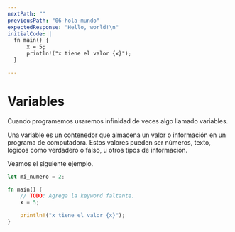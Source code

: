 ```yaml
---
nextPath: ""
previousPath: "06-hola-mundo"
expectedResponse: "Hello, world!\n"
initialCode: |
  fn main() {
      x = 5;
      println!("x tiene el valor {x}");
  }

---
```


# Variables

Cuando programemos usaremos infinidad de veces algo llamado variables.

Una variable es un contenedor que almacena un valor o información en un programa de computadora. Estos valores pueden ser números, texto, lógicos como verdadero o falso, u otros tipos de información.

Veamos el siguiente ejemplo.

```rust
let mi_numero = 2;
```

```rs
fn main() {
    // TODO: Agrega la keyword faltante.
    x = 5;

    println!("x tiene el valor {x}");
}
```